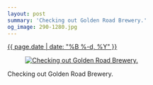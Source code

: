 ```yaml
---
layout: post
summary: 'Checking out Golden Road Brewery.'
og_image: 290-1280.jpg
---
```


<div class="post">
 <time>
  <a href="/290">
   {{ page.date | date: "%B %-d, %Y" }}
  </a>
 </time>
 <a href="/290">
  <figure data-taken="3/9/2014">
   <img alt="Checking out Golden Road Brewery." sizes="(min-width: 700px) 50vw, calc(100vw - 2rem)" src="{{ site.assets_url }}/290-640.jpg" srcset="{{ site.assets_url }}/290-1280.jpg 1280w, {{ site.assets_url }}/290-960.jpg 960w, {{ site.assets_url }}/290-640.jpg 640w, {{ site.assets_url }}/290-320.jpg 320w"/>
  </figure>
 </a>
 <span>
  Checking out Golden Road Brewery.
 </span>
</div>
